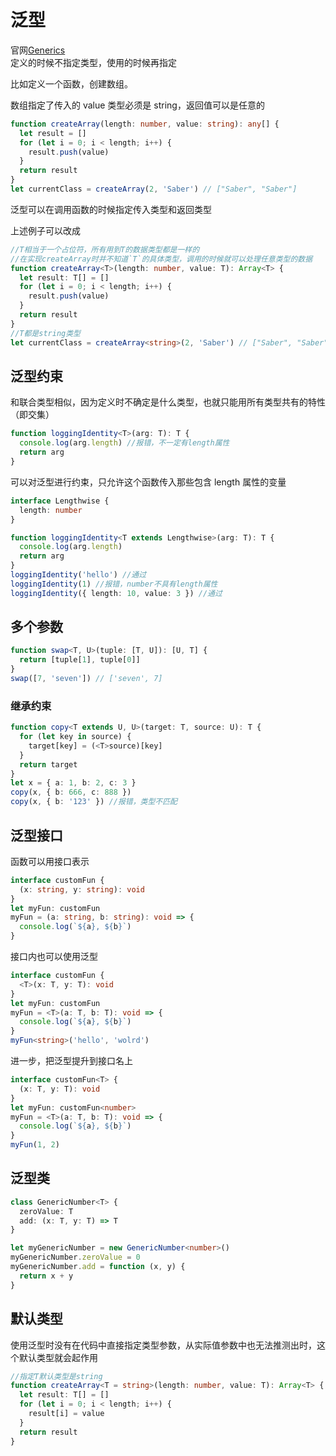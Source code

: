 # 泛型

官网[Generics](https://www.typescriptlang.org/docs/handbook/generics.html)  
定义的时候不指定类型，使用的时候再指定

比如定义一个函数，创建数组。

数组指定了传入的 value 类型必须是 string，返回值可以是任意的

```ts
function createArray(length: number, value: string): any[] {
  let result = []
  for (let i = 0; i < length; i++) {
    result.push(value)
  }
  return result
}
let currentClass = createArray(2, 'Saber') // ["Saber", "Saber"]
```

泛型可以在调用函数的时候指定传入类型和返回类型

上述例子可以改成

```ts
//T相当于一个占位符，所有用到T的数据类型都是一样的
//在实现createArray时并不知道`T`的具体类型，调用的时候就可以处理任意类型的数据
function createArray<T>(length: number, value: T): Array<T> {
  let result: T[] = []
  for (let i = 0; i < length; i++) {
    result.push(value)
  }
  return result
}
//T都是string类型
let currentClass = createArray<string>(2, 'Saber') // ["Saber", "Saber"]
```

## 泛型约束

和联合类型相似，因为定义时不确定是什么类型，也就只能用所有类型共有的特性（即交集）

```ts
function loggingIdentity<T>(arg: T): T {
  console.log(arg.length) //报错，不一定有length属性
  return arg
}
```

可以对泛型进行约束，只允许这个函数传入那些包含 length 属性的变量

```ts
interface Lengthwise {
  length: number
}

function loggingIdentity<T extends Lengthwise>(arg: T): T {
  console.log(arg.length)
  return arg
}
loggingIdentity('hello') //通过
loggingIdentity(1) //报错，number不具有length属性
loggingIdentity({ length: 10, value: 3 }) //通过
```

## 多个参数

```ts
function swap<T, U>(tuple: [T, U]): [U, T] {
  return [tuple[1], tuple[0]]
}
swap([7, 'seven']) // ['seven', 7]
```

### 继承约束

```ts
function copy<T extends U, U>(target: T, source: U): T {
  for (let key in source) {
    target[key] = (<T>source)[key]
  }
  return target
}
let x = { a: 1, b: 2, c: 3 }
copy(x, { b: 666, c: 888 })
copy(x, { b: '123' }) //报错，类型不匹配
```

## 泛型接口

函数可以用接口表示

```ts
interface customFun {
  (x: string, y: string): void
}
let myFun: customFun
myFun = (a: string, b: string): void => {
  console.log(`${a}, ${b}`)
}
```

接口内也可以使用泛型

```ts
interface customFun {
  <T>(x: T, y: T): void
}
let myFun: customFun
myFun = <T>(a: T, b: T): void => {
  console.log(`${a}, ${b}`)
}
myFun<string>('hello', 'wolrd')
```

进一步，把泛型提升到接口名上

```ts
interface customFun<T> {
  (x: T, y: T): void
}
let myFun: customFun<number>
myFun = <T>(a: T, b: T): void => {
  console.log(`${a}, ${b}`)
}
myFun(1, 2)
```

## 泛型类

```ts
class GenericNumber<T> {
  zeroValue: T
  add: (x: T, y: T) => T
}

let myGenericNumber = new GenericNumber<number>()
myGenericNumber.zeroValue = 0
myGenericNumber.add = function (x, y) {
  return x + y
}
```

## 默认类型

使用泛型时没有在代码中直接指定类型参数，从实际值参数中也无法推测出时，这个默认类型就会起作用

```ts
//指定T默认类型是string
function createArray<T = string>(length: number, value: T): Array<T> {
  let result: T[] = []
  for (let i = 0; i < length; i++) {
    result[i] = value
  }
  return result
}
```
